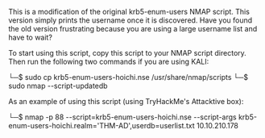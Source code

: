 This is a modification of the original krb5-enum-users NMAP script. This version simply prints the username once it is discovered.
Have you found the old version frustrating because you are using a large username list and have to wait?

To start using this script, copy this script to your NMAP script directory. Then run the following two commands if you are using KALI:

└─$ sudo cp krb5-enum-users-hoichi.nse /usr/share/nmap/scripts
└─$ sudo nmap --script-updatedb

As an example of using this script (using TryHackMe's Attacktive box):

└─$ nmap -p 88 --script=krb5-enum-users-hoichi.nse --script-args krb5-enum-users-hoichi.realm='THM-AD',userdb=userlist.txt 10.10.210.178
